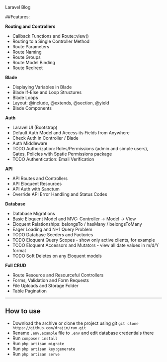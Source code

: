 Laravel Blog

##Features:

**Routing and Controllers**	

- Callback Functions and Route::view()
- Routing to a Single Controller Method	
- Route Parameters
- Route Naming	
- Route Groups	
- Route Model Binding
- Route Redirect 


**Blade**

- Displaying Variables in Blade
- Blade If-Else and Loop Structures
- Blade Loops
- Layout: @include, @extends, @section, @yield
- Blade Components


**Auth**	

- Laravel UI (Bootstrap)
- Default Auth Model and Access its Fields from Anywhere
- Check Auth in Controller / Blade
- Auth Middleware
- TODO Authorization: Roles/Permissions (admin and simple users), Gates, Policies with Spatie Permissions package
- TODO Authentication: Email Verification


**API**

- API Routes and Controllers
- API Eloquent Resources
- API Auth with Sanctum
- Override API Error Handling and Status Codes


**Database**	

- Database Migrations
- Basic Eloquent Model and MVC: Controller -> Model -> View
- Eloquent Relationships: belongsTo / hasMany / belongsToMany
- Eager Loading and N+1 Query Problem
- TODO Database Seeders and Factories
- TODO Eloquent Query Scopes - show only active clients, for example
- TODO Eloquent Accessors and Mutators - view all date values in m/d/Y format
- TODO Soft Deletes on any Eloquent models


**Full CRUD**	

- Route Resource and Resourceful Controllers
- Forms, Validation and Form Requests
- File Uploads and Storage Folder
- Table Pagination


---

## How to use

- Download the archive or clone the project using git `git clone https://github.com/drajin/run.git`
- Rename `.env.example` file to `.env` and edit database credentials there
- Run `composer install`
- Run `php artisan migrate`
- Run `php artisan key:generate`
- Run `php artisan serve`

